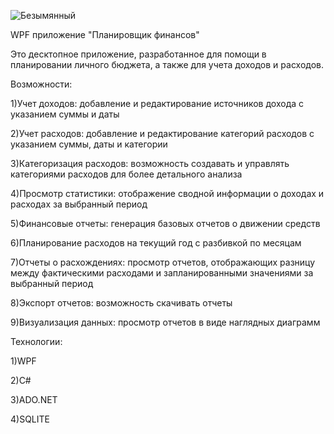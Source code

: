 ![Безымянный](https://github.com/user-attachments/assets/43ef9706-d13c-4717-9bdb-103c18334ee0)


WPF приложение "Планировщик финансов"

Это десктопное приложение, разработанное для помощи в планировании личного бюджета, а также для учета доходов и расходов.

Возможности:

1)Учет доходов: добавление и редактирование источников дохода с указанием суммы и даты

2)Учет расходов: добавление и редактирование категорий расходов с указанием суммы, даты и категории

3)Категоризация расходов: возможность создавать и управлять категориями расходов для более детального анализа

4)Просмотр статистики: отображение сводной информации о доходах и расходах за выбранный период

5)Финансовые отчеты: генерация базовых отчетов о движении средств 

6)Планирование расходов на текущий год с разбивкой по месяцам

7)Отчеты о расхождениях: просмотр отчетов, отображающих разницу между фактическими расходами и запланированными значениями за выбранный период

8)Экспорт отчетов: возможность скачивать отчеты

9)Визуализация данных: просмотр отчетов в виде наглядных диаграмм

Технологии:

1)WPF

2)C#

3)ADO.NET

4)SQLITE


